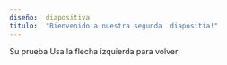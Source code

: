 ```yaml
---
diseño:  diapositiva
titulo:  "Bienvenido a nuestra segunda  diapositia!"
---
```

Su prueba
Usa la flecha izquierda para volver

